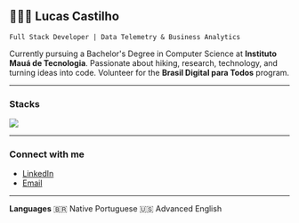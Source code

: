## 👨🏻‍💻  Lucas Castilho

`Full Stack Developer | Data Telemetry & Business Analytics`

Currently pursuing a Bachelor's Degree in Computer Science at **Instituto Mauá de Tecnologia**.
Passionate about hiking, research, technology, and turning ideas into code.
Volunteer for the **Brasil Digital para Todos** program.

---

### **Stacks**

<p align="left">
  <img src="https://skillicons.dev/icons?i=python,java,mysql,clojure,nodejs,nextjs,ts,docker,git" />
</p>

---

### **Connect with me**


* [LinkedIn](https://www.linkedin.com/in/lucas-castilho-43bb28354/)
* [Email](lubertanhe@gmail.com)

---

**Languages**
🇧🇷 Native Portuguese
🇺🇸 Advanced English
